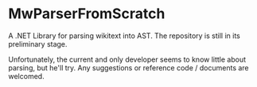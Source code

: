 # MwParserFromScratch

A .NET Library for parsing wikitext into AST. The repository is still in its preliminary stage.

Unfortunately, the current and only developer seems to know little about parsing, but he'll try. Any suggestions or reference code / documents are welcomed.